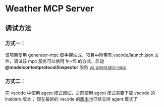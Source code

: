 # Weather MCP Server

## 调试方法

### 方式一：

该项目使用 generator-mpc 脚手架生成，项目中附带有.vscode/launch.json 文件，调试该 mpc 服务可以使用 fn+f5 的方式，启动 **@modelcontextprotocol/inspector** 服务
[yo generator-mpc](https://zhuanlan.zhihu.com/p/32199994850)

### 方式二：

在 vscode 中使用 [agent 模式](./imgs/agent.png)调试，之前使用 agent 模式需要下载 vscode 的 insiders 版本；
现在最新的 vscode 的[版本](./imgs/vscode.png)也已经支持 agent 模式了
